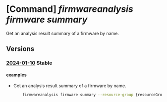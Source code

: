 # [Command] _firmwareanalysis firmware summary_

Get an analysis result summary of a firmware by name.

## Versions

### [2024-01-10](/Resources/mgmt-plane/L3N1YnNjcmlwdGlvbnMve30vcmVzb3VyY2Vncm91cHMve30vcHJvdmlkZXJzL21pY3Jvc29mdC5pb3RmaXJtd2FyZWRlZmVuc2Uvd29ya3NwYWNlcy97fS9maXJtd2FyZXMve30vc3VtbWFyaWVzL3t9/2024-01-10.xml) **Stable**

<!-- mgmt-plane /subscriptions/{}/resourcegroups/{}/providers/microsoft.iotfirmwaredefense/workspaces/{}/firmwares/{}/summaries/{} 2024-01-10 -->

#### examples

- Get an analysis result summary of a firmware by name.
    ```bash
        firmwareanalysis firmware summary --resource-group {resourceGroupName} --workspace-name {workspaceName} --firmware-id {firmwareId} -n {analysisType}
    ```
